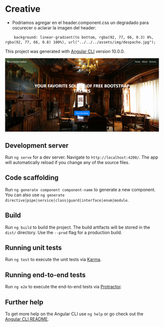# Creative
* Podriamos agregar en el header.component.css un degradado para oscurecer o aclarar la imagen del header:
```
    background: linear-gradient(to bottom, rgba(92, 77, 66, 0.3) 0%, rgba(92, 77, 66, 0.8) 100%), url("../../../assets/img/despacho.jpg");

```
This project was generated with [Angular CLI](https://github.com/angular/angular-cli) version 10.0.0.

![image](creative.png)
## Development server

Run `ng serve` for a dev server. Navigate to `http://localhost:4200/`. The app will automatically reload if you change any of the source files.

## Code scaffolding

Run `ng generate component component-name` to generate a new component. You can also use `ng generate directive|pipe|service|class|guard|interface|enum|module`.

## Build

Run `ng build` to build the project. The build artifacts will be stored in the `dist/` directory. Use the `--prod` flag for a production build.

## Running unit tests

Run `ng test` to execute the unit tests via [Karma](https://karma-runner.github.io).

## Running end-to-end tests

Run `ng e2e` to execute the end-to-end tests via [Protractor](http://www.protractortest.org/).

## Further help

To get more help on the Angular CLI use `ng help` or go check out the [Angular CLI README](https://github.com/angular/angular-cli/blob/master/README.md).
